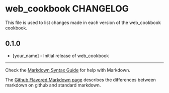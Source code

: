 # web_cookbook CHANGELOG

This file is used to list changes made in each version of the web_cookbook cookbook.

## 0.1.0
- [your_name] - Initial release of web_cookbook

- - -
Check the [Markdown Syntax Guide](http://daringfireball.net/projects/markdown/syntax) for help with Markdown.

The [Github Flavored Markdown page](http://github.github.com/github-flavored-markdown/) describes the differences between markdown on github and standard markdown.
